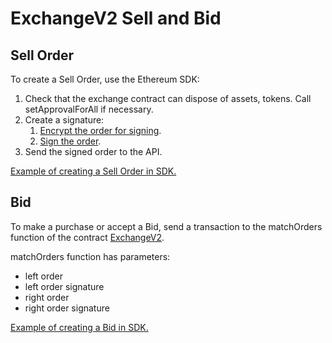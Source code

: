# ExchangeV2 Sell and Bid

## Sell Order

To create a Sell Order, use the Ethereum SDK:

1. Check that the exchange contract can dispose of assets, tokens. Call setApprovalForAll if necessary.
2. Create a signature:
    1. [Encrypt the order for signing](https://github.com/rarible/ethereum-sdk/blob/master/packages/sdk/src/order/encode-data.ts ).
    2. [Sign the order](https://github.com/rarible/ethereum-sdk/blob/master/packages/sdk/src/order/sign-order.ts).
3. Send the signed order to the API.

[Example of creating a Sell Order in SDK.](https://github.com/rarible/ethereum-sdk#create-sell-order)

## Bid

To make a purchase or accept a Bid, send a transaction to the matchOrders function of the contract [ExchangeV2](https://github.com/rarible/protocol-contracts/blob/master/exchange-v2/contracts/ExchangeV2Core.sol).

matchOrders function has parameters:

* left order
* left order signature
* right order
* right order signature

[Example of creating a Bid in SDK.](https://github.com/rarible/ethereum-sdk#create-bid)
